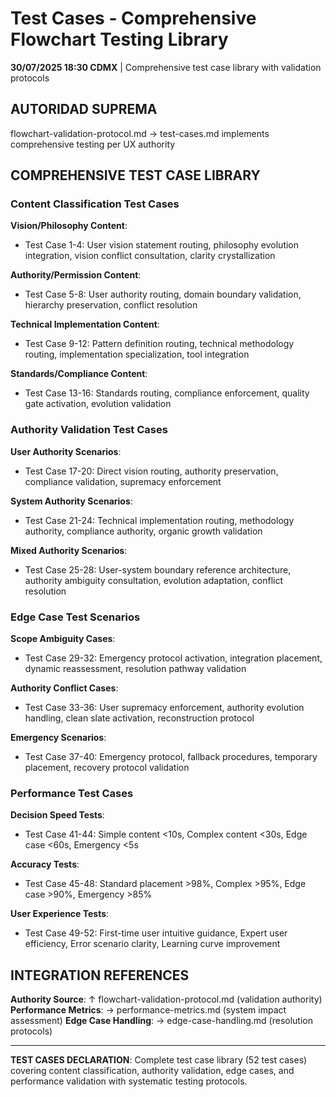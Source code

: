 # Test Cases - Comprehensive Flowchart Testing Library

**30/07/2025 18:30 CDMX** | Comprehensive test case library with validation protocols

## AUTORIDAD SUPREMA
flowchart-validation-protocol.md → test-cases.md implements comprehensive testing per UX authority

## COMPREHENSIVE TEST CASE LIBRARY

### Content Classification Test Cases
**Vision/Philosophy Content**:
- Test Case 1-4: User vision statement routing, philosophy evolution integration, vision conflict consultation, clarity crystallization

**Authority/Permission Content**:
- Test Case 5-8: User authority routing, domain boundary validation, hierarchy preservation, conflict resolution

**Technical Implementation Content**:
- Test Case 9-12: Pattern definition routing, technical methodology routing, implementation specialization, tool integration

**Standards/Compliance Content**:
- Test Case 13-16: Standards routing, compliance enforcement, quality gate activation, evolution validation

### Authority Validation Test Cases
**User Authority Scenarios**:
- Test Case 17-20: Direct vision routing, authority preservation, compliance validation, supremacy enforcement

**System Authority Scenarios**:
- Test Case 21-24: Technical implementation routing, methodology authority, compliance authority, organic growth validation

**Mixed Authority Scenarios**:
- Test Case 25-28: User-system boundary reference architecture, authority ambiguity consultation, evolution adaptation, conflict resolution

### Edge Case Test Scenarios
**Scope Ambiguity Cases**:
- Test Case 29-32: Emergency protocol activation, integration placement, dynamic reassessment, resolution pathway validation

**Authority Conflict Cases**:
- Test Case 33-36: User supremacy enforcement, authority evolution handling, clean slate activation, reconstruction protocol

**Emergency Scenarios**:
- Test Case 37-40: Emergency protocol, fallback procedures, temporary placement, recovery protocol validation

### Performance Test Cases
**Decision Speed Tests**:
- Test Case 41-44: Simple content <10s, Complex content <30s, Edge case <60s, Emergency <5s

**Accuracy Tests**:
- Test Case 45-48: Standard placement >98%, Complex >95%, Edge case >90%, Emergency >85%

**User Experience Tests**:
- Test Case 49-52: First-time user intuitive guidance, Expert user efficiency, Error scenario clarity, Learning curve improvement

## INTEGRATION REFERENCES
**Authority Source**: ↑ flowchart-validation-protocol.md (validation authority)
**Performance Metrics**: → performance-metrics.md (system impact assessment)
**Edge Case Handling**: → edge-case-handling.md (resolution protocols)

---
**TEST CASES DECLARATION**: Complete test case library (52 test cases) covering content classification, authority validation, edge cases, and performance validation with systematic testing protocols.